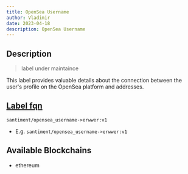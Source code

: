 ```yaml
---
title: OpenSea Username
author: Vladimir
date: 2023-04-18
description: OpenSea Username
---
```


## Description

> label under maintaince

This label provides valuable details about the connection between the user's profile on the OpenSea platform and addresses.

## [Label fqn](/label-fqn)

`santiment/opensea_username->erwwer:v1`

* E.g. `santiment/opensea_username->erwwer:v1`

## Available Blockchains

* ethereum